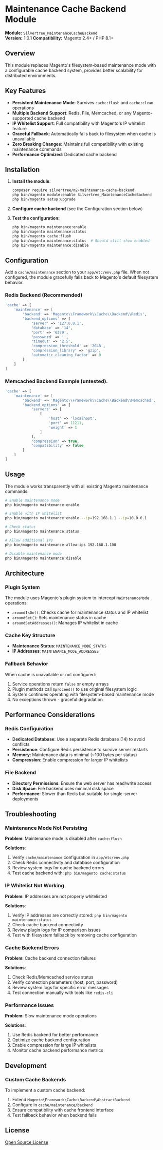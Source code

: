 # Maintenance Cache Backend Module

**Module:** `Silvertree_MaintenanceCacheBackend`  
**Version:** 1.0.1
**Compatibility:** Magento 2.4+ / PHP 8.1+

## Overview

This module replaces Magento's filesystem-based maintenance mode with a configurable cache backend system, provides
better scalability for distributed environments.

## Key Features

- **Persistent Maintenance Mode**: Survives `cache:flush` and `cache:clean` operations
- **Multiple Backend Support**: Redis, File, Memcached, or any Magento-supported cache backend
- **IP Whitelist Support**: Full compatibility with Magento's IP whitelist feature
- **Graceful Fallback**: Automatically falls back to filesystem when cache is unavailable
- **Zero Breaking Changes**: Maintains full compatibility with existing maintenance commands
- **Performance Optimized**: Dedicated cache backend

## Installation

1. **Install the module:**
   ```bash
   composer require silvertree/m2-maintenance-cache-backend
   php bin/magento module:enable Silvertree_MaintenanceCacheBackend
   php bin/magento setup:upgrade
   ```

2. **Configure cache backend** (see the Configuration section below)

3. **Test the configuration:**
   ```bash
   php bin/magento maintenance:enable
   php bin/magento maintenance:status
   php bin/magento cache:flush
   php bin/magento maintenance:status  # Should still show enabled
   php bin/magento maintenance:disable
   ```

## Configuration

Add a `cache/maintenance` section to your `app/etc/env.php` file. When not configured, the module gracefully falls back
to Magento's default filesystem behavior.

### Redis Backend (Recommended)

```php
'cache' => [
    'maintenance' => [
        'backend' => 'Magento\\Framework\\Cache\\Backend\\Redis',
        'backend_options' => [
            'server' => '127.0.0.1',
            'database' => '14',
            'port' => '6379',
            'password' => '',
            'timeout' => '2.5',
            'compression_threshold' => '2048',
            'compression_library' => 'gzip',   
            'automatic_cleaning_factor' => 0
        ]
    ]
]
```

### Memcached Backend Example (untested).

```php
'cache' => [
    'maintenance' => [
        'backend' => 'Magento\\Framework\\Cache\\Backend\\Memcached',
        'backend_options' => [
            'servers' => [
                [
                    'host' => 'localhost',
                    'port' => 11211,
                    'weight' => 1
                ]
            ],
            'compression' => true,
            'compatibility' => false
        ]
    ]
]
```

## Usage

The module works transparently with all existing Magento maintenance commands:

```bash
# Enable maintenance mode
php bin/magento maintenance:enable

# Enable with IP whitelist
php bin/magento maintenance:enable --ip=192.168.1.1 --ip=10.0.0.1

# Check status
php bin/magento maintenance:status

# Allow additional IPs
php bin/magento maintenance:allow-ips 192.168.1.100

# Disable maintenance mode
php bin/magento maintenance:disable
```

## Architecture

### Plugin System

The module uses Magento's plugin system to intercept `MaintenanceMode` operations:

- `aroundIsOn()`: Checks cache for maintenance status and IP whitelist
- `aroundSet()`: Sets maintenance status in cache
- `aroundSetAddresses()`: Manages IP whitelist in cache

### Cache Key Structure

- **Maintenance Status**: `MAINTENANCE_MODE_STATUS`
- **IP Addresses**: `MAINTENANCE_MODE_ADDRESSES`

### Fallback Behavior

When cache is unavailable or not configured:

1. Service operations return `false` or empty arrays
2. Plugin methods call `$proceed()` to use original filesystem logic
3. System continues operating with filesystem-based maintenance mode
4. No exceptions thrown - graceful degradation

## Performance Considerations

### Redis Configuration

- **Dedicated Database**: Use a separate Redis database (14) to avoid conflicts
- **Persistence**: Configure Redis persistence to survive server restarts
- **Memory**: Maintenance data is minimal (~100 bytes per status)
- **Compression**: Enable compression for larger IP whitelists

### File Backend

- **Directory Permissions**: Ensure the web server has read/write access
- **Disk Space**: File backend uses minimal disk space
- **Performance**: Slower than Redis but suitable for single-server deployments

## Troubleshooting

### Maintenance Mode Not Persisting

**Problem**: Maintenance mode is disabled after `cache:flush`

**Solutions**:

1. Verify `cache/maintenance` configuration in `app/etc/env.php`
2. Check Redis connectivity and database configuration
3. Review system logs for cache backend errors
4. Test cache backend with: `php bin/magento cache:status`

### IP Whitelist Not Working

**Problem**: IP addresses are not properly whitelisted

**Solutions**:

1. Verify IP addresses are correctly stored: `php bin/magento maintenance:status`
2. Check cache backend connectivity
3. Review plugin logs for IP comparison issues
4. Test with filesystem fallback by removing cache configuration

### Cache Backend Errors

**Problem**: Cache backend connection failures

**Solutions**:

1. Check Redis/Memcached service status
2. Verify connection parameters (host, port, password)
3. Review system logs for specific error messages
4. Test connection manually with tools like `redis-cli`

### Performance Issues

**Problem**: Slow maintenance mode operations

**Solutions**:

1. Use Redis backend for better performance
2. Optimize cache backend configuration
3. Enable compression for large IP whitelists
4. Monitor cache backend performance metrics

## Development

### Custom Cache Backends

To implement a custom cache backend:

1. Extend `Magento\Framework\Cache\Backend\AbstractBackend`
2. Configure in `cache/maintenance/backend`
3. Ensure compatibility with cache frontend interface
4. Test fallback behavior when backend fails

## License

[Open Source License](LICENSE)
